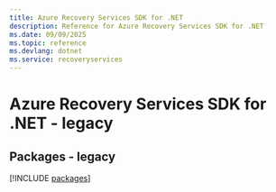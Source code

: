 ```yaml
---
title: Azure Recovery Services SDK for .NET
description: Reference for Azure Recovery Services SDK for .NET
ms.date: 09/09/2025
ms.topic: reference
ms.devlang: dotnet
ms.service: recoveryservices
---
```

# Azure Recovery Services SDK for .NET - legacy
## Packages - legacy
[!INCLUDE [packages](recovery-services-index.md)]
